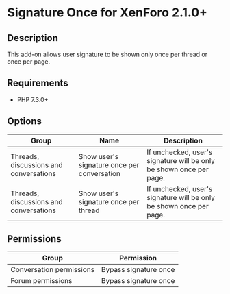 Signature Once for XenForo 2.1.0+
=================================

Description
-----------

This add-on allows user signature to be shown only once per thread or once per page.

Requirements
------------

- PHP 7.3.0+

Options
-------

| Group                                  | Name                                        | Description                                                         |
| -------------------------------------- | ------------------------------------------- | ------------------------------------------------------------------- |
| Threads, discussions and conversations | Show user's signature once per conversation | If unchecked, user's signature will be only be shown once per page. |
| Threads, discussions and conversations | Show user's signature once per thread       | If unchecked, user's signature will be only be shown once per page. |

Permissions
-----------

| Group                    | Permission            |
| ------------------------ | --------------------- |
| Conversation permissions | Bypass signature once |
| Forum permissions        | Bypass signature once |